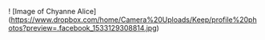 ! [Image of Chyanne Alice] (https://www.dropbox.com/home/Camera%20Uploads/Keep/profile%20photos?preview=.facebook_1533129308814.jpg)
